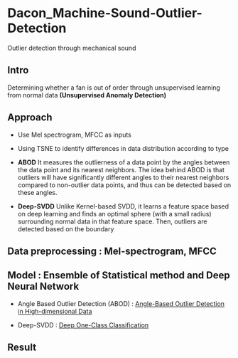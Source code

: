# Dacon_Machine-Sound-Outlier-Detection
Outlier detection through mechanical sound

## Intro
Determining whether a fan is out of order through unsupervised learning from normal data __(Unsupervised Anomaly Detection)__

## Approach

- Use Mel spectrogram, MFCC as inputs

- Using TSNE to identify differences in data distribution according to type

- __ABOD__
It measures the outlierness of a data point by the angles between the data point and its nearest neighbors. The idea behind ABOD is that outliers will have significantly different angles to their nearest neighbors compared to non-outlier data points, and thus can be detected based on these angles. 

- __Deep-SVDD__
Unlike Kernel-based SVDD, it learns a feature space based on deep learning and finds an optimal sphere (with a small radius) surrounding normal data in that feature space. Then, outliers are detected based on the boundary

## Data preprocessing : Mel-spectrogram, MFCC

## Model : Ensemble of Statistical method and Deep Neural Network

- Angle Based Outlier Detection (ABOD) : [Angle-Based Outlier Detection in High-dimensional Data](https://www.dbs.ifi.lmu.de/~zimek/publications/KDD2008/KDD08-ABOD.pdf)

- Deep-SVDD : [Deep One-Class Classification](http://proceedings.mlr.press/v80/ruff18a/ruff18a.pdf)

## Result
